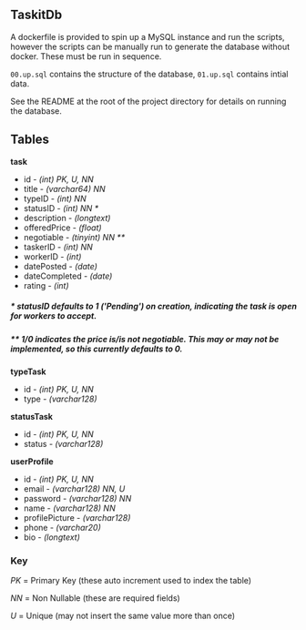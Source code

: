 ## TaskitDb

A dockerfile is provided to spin up a MySQL instance and run the scripts, however the scripts can be manually run to generate the database without docker. These must be run in sequence.

`00.up.sql` contains the structure of the database, `01.up.sql` contains intial data.

See the README at the root of the project directory for details on running the database.

## Tables
**task**
* id - _(int) PK, U, NN_
* title - _(varchar64) NN_
* typeID - _(int) NN_
* statusID - _(int) NN *_
* description - _(longtext)_
* offeredPrice - _(float)_
* negotiable - _(tinyint) NN **_
* taskerID - _(int) NN_
* workerID - _(int)_
* datePosted - _(date)_
* dateCompleted - _(date)_
* rating - _(int)_

##### \* statusID defaults to 1 ('Pending') on creation, indicating the task is open for workers to accept.

##### \** 1/0 indicates the price is/is not negotiable. This may or may not be implemented, so this currently defaults to 0.

**typeTask**
* id - _(int) PK, U, NN_
* type - _(varchar128)_

**statusTask**
* id - _(int) PK, U, NN_
* status - _(varchar128)_

**userProfile**
* id - _(int) PK, U, NN_
* email - _(varchar128) NN, U_
* password - _(varchar128) NN_
* name - _(varchar128) NN_
* profilePicture - _(varchar128)_
* phone - _(varchar20)_
* bio - _(longtext)_

### Key
_PK_ = Primary Key (these auto increment used to index the table)

_NN_ = Non Nullable (these are required fields)

_U_ = Unique (may not insert the same value more than once)